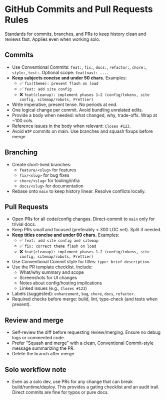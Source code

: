 # GitHub Commits and Pull Requests Rules

Standards for commits, branches, and PRs to keep history clean and reviews fast. Applies even when working solo.

## Commits
- Use Conventional Commits: `feat:`, `fix:`, `docs:`, `refactor:`, `chore:`, `style:`, `test:`. Optional scope: `feat(nav): ...`.
- **Keep subjects concise and under 50 chars.** Examples:
  - ✅ `fix(theme): prevent flash on load`
  - ✅ `feat: add site config`
  - ❌ `feat(cleanup): implement phases 1–2 (config/tokens, site config, sitemap/robots, Prettier)`
- Write imperative, present tense. No periods at end.
- One logical change per commit. Avoid bundling unrelated edits.
- Provide a body when needed: what changed, why, trade-offs. Wrap at ~100 cols.
- Reference issues in the body when relevant: `Closes #123`.
- Avoid `WIP` commits on main. Use branches and squash fixups before merge.

## Branching
- Create short-lived branches:
  - `feature/<slug>` for features
  - `fix/<slug>` for bug fixes
  - `chore/<slug>` for tooling/infra
  - `docs/<slug>` for documentation
- Rebase onto `main` to keep history linear. Resolve conflicts locally.

## Pull Requests
- Open PRs for all code/config changes. Direct-commit to `main` only for trivial docs.
- Keep PRs small and focused (preferably < 300 LOC net). Split if needed.
- **Keep titles concise and under 60 chars.** Examples:
  - ✅ `feat: add site config and sitemap`
  - ✅ `fix: correct theme flash on load`
  - ❌ `feat(cleanup): implement phases 1–2 (config/tokens, site config, sitemap/robots, Prettier)`
- Use Conventional Commit style for titles: `type: brief description`.
- Use the PR template checklist. Include:
  - What/why summary and scope
  - Screenshots for UI changes
  - Notes about config/hosting implications
  - Linked issues (e.g., `Closes #123`)
- Labels (suggested): `enhancement`, `bug`, `chore`, `docs`, `refactor`.
- Required checks before merge: build, lint, type-check (and tests when present).

## Review and merge
- Self-review the diff before requesting review/merging. Ensure no debug logs or commented code.
- Prefer "Squash and merge" with a clean, Conventional Commit-style message summarizing the PR.
- Delete the branch after merge.

## Solo workflow note
- Even as a solo dev, use PRs for any change that can break build/runtime/deploy. This provides a gating checklist and an audit trail. Direct commits are fine for typos or pure docs.
